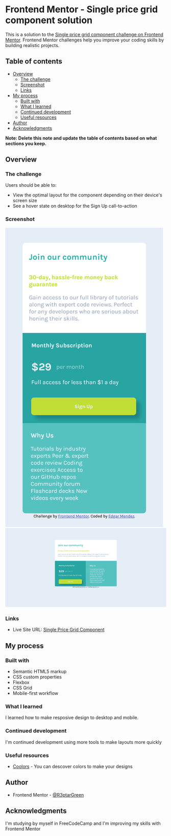 # Frontend Mentor - Single price grid component solution

This is a solution to the [Single price grid component challenge on Frontend Mentor](https://www.frontendmentor.io/challenges/single-price-grid-component-5ce41129d0ff452fec5abbbc). Frontend Mentor challenges help you improve your coding skills by building realistic projects. 

## Table of contents

- [Overview](#overview)
  - [The challenge](#the-challenge)
  - [Screenshot](#screenshot)
  - [Links](#links)
- [My process](#my-process)
  - [Built with](#built-with)
  - [What I learned](#what-i-learned)
  - [Continued development](#continued-development)
  - [Useful resources](#useful-resources)
- [Author](#author)
- [Acknowledgments](#acknowledgments)

**Note: Delete this note and update the table of contents based on what sections you keep.**

## Overview

### The challenge

Users should be able to:

- View the optimal layout for the component depending on their device's screen size
- See a hover state on desktop for the Sign Up call-to-action

### Screenshot

![Mobile](./images/Screenshot%201-02-25%20at%2001-58-47%20Single%20Price%20Grid%20Component.png)
![Desktop](./images/Screenshot%202-%20at%2001-57-40%20Single%20Price%20Grid%20Component.png)

### Links

- Live Site URL: [Single Price Grid Component](https://dazzling-boba-678f24.netlify.app/)

## My process

### Built with

- Semantic HTML5 markup
- CSS custom properties
- Flexbox
- CSS Grid
- Mobile-first workflow

### What I learned

I learned how to make resposive design to desktop and mobile.

### Continued development

I'm continued development using more tools to make layouts  more quickly

### Useful resources

- [Coolors](https://coolors.co/) - You can descover colors to make your designs

## Author

- Frontend Mentor - [@R3ptarGreen](https://www.frontendmentor.io/profile/yourusername)

## Acknowledgments

I'm studying by myself in FreeCodeCamp and I'm improving my skills with Frontend Mentor
